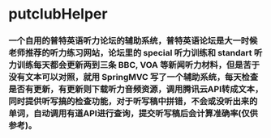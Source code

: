 # putclubHelper
### 一个自用的普特英语听力论坛的辅助系统，普特英语论坛是大一时候老师推荐的听力练习网站，论坛里的 special 听力训练和 standart 听力训练每天都会更新两到三条 BBC, VOA 等新闻听力材料，但是苦于没有文本可以对照，就用 SpringMVC 写了一个辅助系统，每天检查是否有更新，有更新则下载听力音频资源，调用腾讯云API转成文本，同时提供听写搞的检查功能，对于听写稿中拼错，不会或没听出来的单词，自动调用有道API进行查询，提交听写稿后会计算准确率(仅供参考)。
